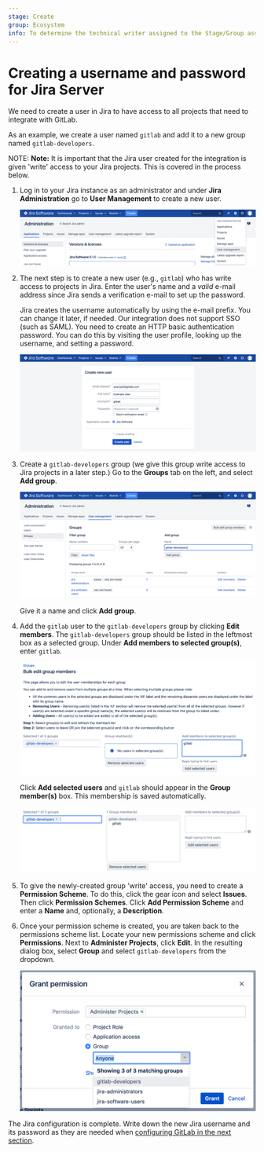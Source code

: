 ```yaml
---
stage: Create
group: Ecosystem
info: To determine the technical writer assigned to the Stage/Group associated with this page, see https://about.gitlab.com/handbook/engineering/ux/technical-writing/#designated-technical-writers
---
```


# Creating a username and password for Jira Server

We need to create a user in Jira to have access to all projects that need to integrate with GitLab.

As an example, we create a user named `gitlab` and add it to a new group
named `gitlab-developers`.

NOTE: **Note:**
It is important that the Jira user created for the integration is given 'write'
access to your Jira projects. This is covered in the process below.

1. Log in to your Jira instance as an administrator and under **Jira Administration**
   go to **User Management** to create a new user.

   ![Jira user management link](img/jira_user_management_link.png)

1. The next step is to create a new user (e.g., `gitlab`) who has write access
   to projects in Jira. Enter the user's name and a _valid_ e-mail address
   since Jira sends a verification e-mail to set up the password.
   
   Jira creates the username automatically by using the e-mail
   prefix. You can change it later, if needed. Our integration does not support SSO (such as SAML). You
   need to create an HTTP basic authentication password. You can do this by visiting the user
   profile, looking up the username, and setting a password.

   ![Jira create new user](img/jira_create_new_user.png)

1. Create a `gitlab-developers` group (we give this group write access to Jira
   projects in a later step.) Go to the **Groups** tab on the left, and select **Add group**.

   ![Jira create new user](img/jira_create_new_group.png)

   Give it a name and click **Add group**.

1. Add the `gitlab` user to the `gitlab-developers` group by clicking **Edit members**.
   The `gitlab-developers` group should be listed in the leftmost box as a selected group.
   Under **Add members to selected group(s)**, enter `gitlab`.

   ![Jira add user to group](img/jira_add_user_to_group.png)

   Click **Add selected users** and `gitlab` should appear in the **Group member(s)** box.
   This membership is saved automatically.

   ![Jira added user to group](img/jira_added_user_to_group.png)

1. To give the newly-created group 'write' access, you need to create a **Permission Scheme**.
   To do this, click the gear icon and select **Issues**. Then click **Permission Schemes**.
   Click **Add Permission Scheme** and enter a **Name** and, optionally, a **Description**.

1. Once your permission scheme is created, you are taken back to the permissions scheme list.
   Locate your new permissions scheme and click **Permissions**. Next to **Administer Projects**,
   click **Edit**. In the resulting dialog box, select **Group** and select `gitlab-developers`
   from the dropdown.

   ![Jira group access](img/jira_group_access.png)

The Jira configuration is complete. Write down the new Jira username and its
password as they are needed when [configuring GitLab in the next section](jira.md#configuring-gitlab).

